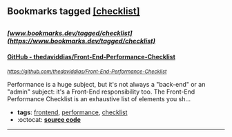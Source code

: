 ## Bookmarks tagged [[checklist]](https://www.bookmarks.dev/search?q=[checklist])

_<sup><sup>[www.bookmarks.dev/tagged/checklist](https://www.bookmarks.dev/tagged/checklist)</sup></sup>_
---
#### [GitHub - thedaviddias/Front-End-Performance-Checklist](https://github.com/thedaviddias/Front-End-Performance-Checklist)
_<sup>https://github.com/thedaviddias/Front-End-Performance-Checklist</sup>_

Performance is a huge subject, but it's not always a "back-end" or an "admin" subject: it's a Front-End responsibility too. The Front-End Performance Checklist is an exhaustive list of elements you sh...
* **tags**: [frontend](../tagged/frontend.md), [performance](../tagged/performance.md), [checklist](../tagged/checklist.md)
* :octocat: **[source code](https://github.com/thedaviddias/Front-End-Performance-Checklist)**
---
